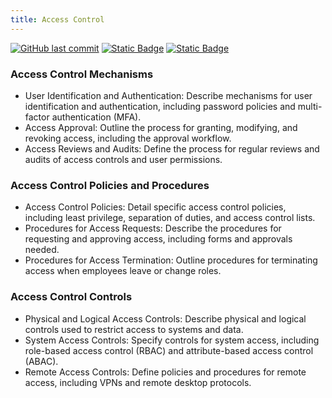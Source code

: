 ```yaml
---
title: Access Control
---
```

[![GitHub last commit][commitbadge]][commits]
[![Static Badge](https://img.shields.io/badge/Revision_History-gray?logo=searxng&logoColor=ffffff)][commits]
[![Static Badge](https://img.shields.io/badge/Approved-darkgreen?logo=ticktick&logoColor=ffffff)][commits]

<!--bodytext-->
### Access Control Mechanisms

* User Identification and Authentication: Describe mechanisms for user identification and authentication, including password policies and multi-factor authentication (MFA).
* Access Approval: Outline the process for granting, modifying, and revoking access, including the approval workflow.
* Access Reviews and Audits: Define the process for regular reviews and audits of access controls and user permissions.
  
### Access Control Policies and Procedures

* Access Control Policies: Detail specific access control policies, including least privilege, separation of duties, and access control lists.
* Procedures for Access Requests: Describe the procedures for requesting and approving access, including forms and approvals needed.
* Procedures for Access Termination: Outline procedures for terminating access when employees leave or change roles.
  
### Access Control Controls

* Physical and Logical Access Controls: Describe physical and logical controls used to restrict access to systems and data.
* System Access Controls: Specify controls for system access, including role-based access control (RBAC) and attribute-based access control (ABAC).
* Remote Access Controls: Define policies and procedures for remote access, including VPNs and remote desktop protocols.

<!--ref links -->
[commitbadge]: https://img.shields.io/github/last-commit/jluufigma/grc-docs?path=gov%2Fac.md&logo=figma&logoColor=white&label=last%20updated&color=darkgreen
[commits]: https://github.com/jluufigma/grc-docs/commits/main/gov/ac.md